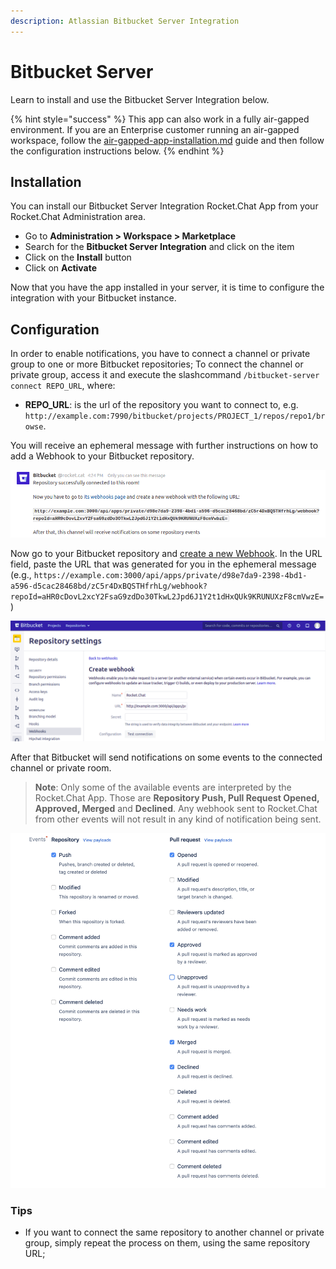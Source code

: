 ```yaml
---
description: Atlassian Bitbucket Server Integration
---
```


# Bitbucket Server

Learn to install and use the Bitbucket Server Integration below.

{% hint style="success" %}
This app can also work in a fully air-gapped environment. If you are an Enterprise customer running an air-gapped workspace, follow the [air-gapped-app-installation.md](../../../../setup-and-configure/rocket.chat-air-gapped-deployment/air-gapped-app-installation.md "mention") guide and then follow the configuration instructions below.
{% endhint %}

## Installation

You can install our Bitbucket Server Integration Rocket.Chat App from your Rocket.Chat Administration area.

* Go to **Administration > Workspace > Marketplace**
* Search for the **Bitbucket Server Integration** and click on the item
* Click on the **Install** button
* Click on **Activate**

Now that you have the app installed in your server, it is time to configure the integration with your Bitbucket instance.

## Configuration

In order to enable notifications, you have to connect a channel or private group to one or more Bitbucket repositories; To connect the channel or private group, access it and execute the slashcommand `/bitbucket-server connect REPO_URL`, where:

* **REPO\_URL**: is the url of the repository you want to connect to, e.g. `http://example.com:7990/bitbucket/projects/PROJECT_1/repos/repo1/browse`.

You will receive an ephemeral message with further instructions on how to add a Webhook to your Bitbucket repository.

![Example of the ephemeral message](<../../../../.gitbook/assets/image1 (1).png>)

Now go to your Bitbucket repository and [create a new Webhook](https://confluence.atlassian.com/bitbucketserver/managing-webhooks-in-bitbucket-server-938025878.html). In the URL field, paste the URL that was generated for you in the ephemeral message (e.g., `https://example.com:3000/api/apps/private/d98e7da9-2398-4bd1-a596-d5cac28468bd/zC5r4DxBQSTHfrhLg/webhook?repoId=aHR0cDovL2xcY2FsaG9zdDo30TkwL2Jpd6J1Y2t1dHxQUk9KRUNUXzF8cmVwzE=`)

![Example of Webhook creation](<../../../../.gitbook/assets/image2 (1).png>)

After that Bitbucket will send notifications on some events to the connected channel or private room.

> **Note**: Only some of the available events are interpreted by the Rocket.Chat App. Those are **Repository Push, Pull Request Opened, Approved, Merged** and **Declined**. Any webhook sent to Rocket.Chat from other events will not result in any kind of notification being sent.

![Example of chosen events](../../../../.gitbook/assets/image3.png)

### Tips

* If you want to connect the same repository to another channel or private group, simply repeat the process on them, using the same repository URL;
